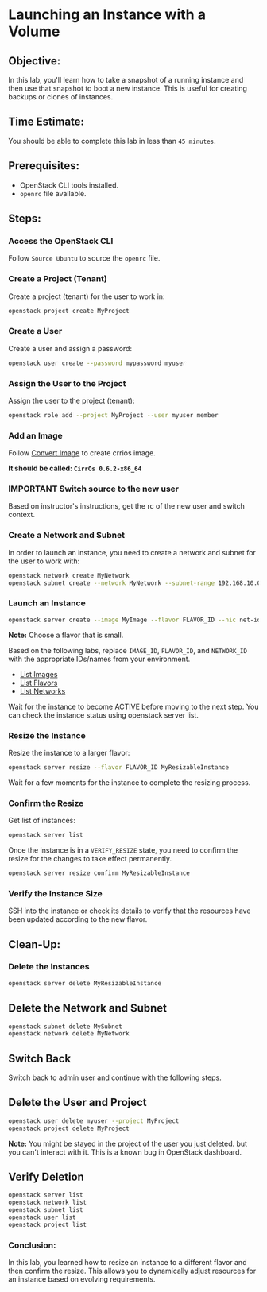 # Launching an Instance with a Volume

## Objective:

In this lab, you'll learn how to take a snapshot of a running instance and then use that snapshot to boot a new instance. This is useful for creating backups or clones of instances.

## Time Estimate:

You should be able to complete this lab in less than `45 minutes`.

## Prerequisites:

- OpenStack CLI tools installed.
- `openrc` file available.

## Steps:

### Access the OpenStack CLI

Follow `Source Ubuntu` to source the `openrc` file.

### Create a Project (Tenant)

Create a project (tenant) for the user to work in:

```bash
openstack project create MyProject
```

### Create a User

Create a user and assign a password:

```bash
openstack user create --password mypassword myuser
```

### Assign the User to the Project

Assign the user to the project (tenant):

```bash
openstack role add --project MyProject --user myuser member
```

### Add an Image

Follow [Convert Image](image/convert_image.md) to create crrios image.

__It should be called: `CirrOs 0.6.2-x86_64`__


### **IMPORTANT** Switch source to the new user

Based on instructor's instructions, get the rc of the new user and switch context.


### Create a Network and Subnet

In order to launch an instance, you need to create a network and subnet for the user to work with:

```bash
openstack network create MyNetwork 
openstack subnet create --network MyNetwork --subnet-range 192.168.10.0/24 MySubnet
```

### Launch an Instance

```bash
openstack server create --image MyImage --flavor FLAVOR_ID --nic net-id=MyNetwork  MyResizableInstance
```

**Note:** Choose a flavor that is small.

Based on the following labs, replace `IMAGE_ID`, `FLAVOR_ID`, and `NETWORK_ID` with the appropriate IDs/names from your environment.
- [List Images](../image/list_images.md)
- [List Flavors](../flavor/list_flavors.md)
- [List Networks](../network/list_networks.md)

Wait for the instance to become ACTIVE before moving to the next step. You can check the instance status using openstack server list.

### Resize the Instance

Resize the instance to a larger flavor:

```bash
openstack server resize --flavor FLAVOR_ID MyResizableInstance
```

Wait for a few moments for the instance to complete the resizing process.


### Confirm the Resize

Get list of instances:

```bash
openstack server list
```

Once the instance is in a `VERIFY_RESIZE` state, you need to confirm the resize for the changes to take effect permanently.

```bash
openstack server resize confirm MyResizableInstance
```

### Verify the Instance Size

SSH into the instance or check its details to verify that the resources have been updated according to the new flavor.

## Clean-Up:

### Delete the Instances

```bash
openstack server delete MyResizableInstance
```

## Delete the Network and Subnet

```bash
openstack subnet delete MySubnet
openstack network delete MyNetwork
```

## Switch Back

Switch back to admin user and continue with the following steps.

## Delete the User and Project

   ```bash
   openstack user delete myuser --project MyProject
   openstack project delete MyProject
   ```

**Note:** You might be stayed in the project of the user you just deleted. but you can't interact with it. This is a known bug in OpenStack dashboard.

## Verify Deletion

   ```bash
   openstack server list
   openstack network list
   openstack subnet list
   openstack user list
   openstack project list
   ```

### Conclusion:

In this lab, you learned how to resize an instance to a different flavor and then confirm the resize. This allows you to dynamically adjust resources for an instance based on evolving requirements.
